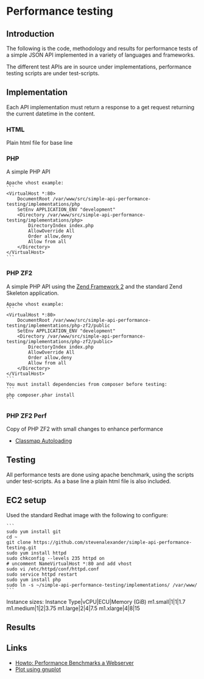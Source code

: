 # Performance testing

## Introduction

The following is the code, methodology and results for performance tests of a simple JSON API implemented in a variety of languages and frameworks.

The different test APIs are in source under implementations, performance testing scripts are under test-scripts.

## Implementation

Each API implementation must return a response to a get request returning the current datetime in the content.

### HTML

Plain html file for base line

### PHP

A simple PHP API

    Apache vhost example:
    ```
    <VirtualHost *:80>
        DocumentRoot /var/www/src/simple-api-performance-testing/implementations/php
        SetEnv APPLICATION_ENV "development"
        <Directory /var/www/src/simple-api-performance-testing/implementations/php>
            DirectoryIndex index.php
            AllowOverride All
            Order allow,deny
            Allow from all
        </Directory>
    </VirtualHost>
    ```

### PHP ZF2

A simple PHP API using the [Zend Framework 2](http://framework.zend.com/) and the standard Zend Skeleton application.

    Apache vhost example:
    ```
    <VirtualHost *:80>
        DocumentRoot /var/www/src/simple-api-performance-testing/implementations/php-zf2/public
        SetEnv APPLICATION_ENV "development"
        <Directory /var/www/src/simple-api-performance-testing/implementations/php-zf2/public>
            DirectoryIndex index.php
            AllowOverride All
            Order allow,deny
            Allow from all
        </Directory>
    </VirtualHost>
    ```
    You must install dependencies from composer before testing:
    ```
    php composer.phar install
    ```

### PHP ZF2 Perf

Copy of PHP ZF2 with small changes to enhance performance
- [Classmap Autoloading](http://samminds.com/2012/11/zf2-performance-quicktipp-2-classmap-autoloading)

## Testing

All performance tests are done using apache benchmark, using the scripts under test-scripts. As a base line a plain html file is also included.

## EC2 setup

Used the standard Redhat image with the following to configure:

    ```
    sudo yum install git
    cd ~
    git clone https://github.com/stevenalexander/simple-api-performance-testing.git
    sudo yum install httpd
    sudo chkconfig --levels 235 httpd on
    # uncomment NameVirtualHost *:80 and add vhost
    sudo vi /etc/httpd/conf/httpd.conf
    sudo service httpd restart
    sudo yum install php
    sudo ln -s ~/simple-api-performance-testing/implementations/ /var/www/
    ```

Instance sizes:
Instance Type|vCPU|ECU|Memory (GiB)
m1.small|1|1|1.7
m1.medium|1|2|3.75
m1.large|2|4|7.5
m1.xlarge|4|8|15

## Results


## Links
* [Howto: Performance Benchmarks a Webserver](http://www.cyberciti.biz/tips/howto-performance-benchmarks-a-web-server.html)
* [Plot using gnuplot](http://tjholowaychuk.com/post/543349452/apachebench-gnuplot-graphing-benchmarks)